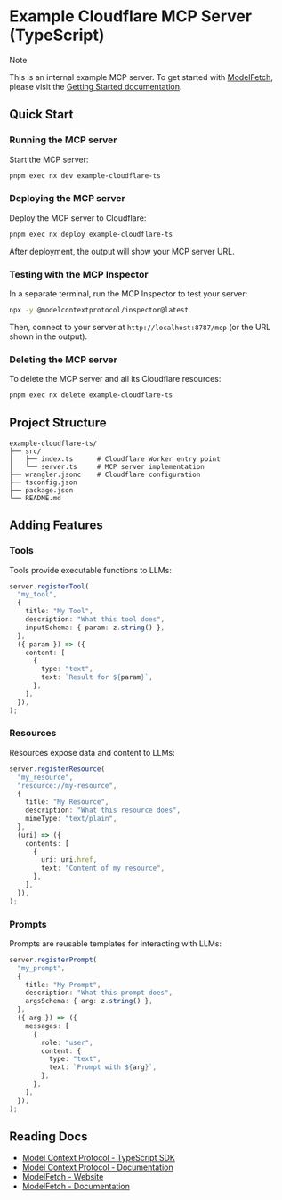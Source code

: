 # Example Cloudflare MCP Server (TypeScript)

> [!NOTE]
> This is an internal example MCP server. To get started with [ModelFetch](https://www.modelfetch.com), please visit the [Getting Started documentation](https://www.modelfetch.com/docs/getting-started).

## Quick Start

### Running the MCP server

Start the MCP server:

```bash
pnpm exec nx dev example-cloudflare-ts
```

### Deploying the MCP server

Deploy the MCP server to Cloudflare:

```bash
pnpm exec nx deploy example-cloudflare-ts
```

After deployment, the output will show your MCP server URL.

### Testing with the MCP Inspector

In a separate terminal, run the MCP Inspector to test your server:

```bash
npx -y @modelcontextprotocol/inspector@latest
```

Then, connect to your server at `http://localhost:8787/mcp` (or the URL shown in the output).

### Deleting the MCP server

To delete the MCP server and all its Cloudflare resources:

```bash
pnpm exec nx delete example-cloudflare-ts
```

## Project Structure

```
example-cloudflare-ts/
├── src/
│   ├── index.ts      # Cloudflare Worker entry point
│   └── server.ts     # MCP server implementation
├── wrangler.jsonc    # Cloudflare configuration
├── tsconfig.json
├── package.json
└── README.md
```

## Adding Features

### Tools

Tools provide executable functions to LLMs:

```typescript
server.registerTool(
  "my_tool",
  {
    title: "My Tool",
    description: "What this tool does",
    inputSchema: { param: z.string() },
  },
  ({ param }) => ({
    content: [
      {
        type: "text",
        text: `Result for ${param}`,
      },
    ],
  }),
);
```

### Resources

Resources expose data and content to LLMs:

```typescript
server.registerResource(
  "my_resource",
  "resource://my-resource",
  {
    title: "My Resource",
    description: "What this resource does",
    mimeType: "text/plain",
  },
  (uri) => ({
    contents: [
      {
        uri: uri.href,
        text: "Content of my resource",
      },
    ],
  }),
);
```

### Prompts

Prompts are reusable templates for interacting with LLMs:

```typescript
server.registerPrompt(
  "my_prompt",
  {
    title: "My Prompt",
    description: "What this prompt does",
    argsSchema: { arg: z.string() },
  },
  ({ arg }) => ({
    messages: [
      {
        role: "user",
        content: {
          type: "text",
          text: `Prompt with ${arg}`,
        },
      },
    ],
  }),
);
```

## Reading Docs

- [Model Context Protocol - TypeScript SDK](https://github.com/modelcontextprotocol/typescript-sdk)
- [Model Context Protocol - Documentation](https://modelcontextprotocol.io)
- [ModelFetch - Website](https://www.modelfetch.com)
- [ModelFetch - Documentation](https://www.modelfetch.com/docs)
